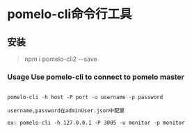 #  pomelo-cli命令行工具

## 安装

>
>npm i pomelo-cli2 --save

### Usage Use pomelo-cli to connect to pomelo master

```

pomelo-cli -h host -P port -u username -p password 

username,password在adminUser.json中配置

ex: pomelo-cli -h 127.0.0.1 -P 3005 -u monitor -p monitor 

```